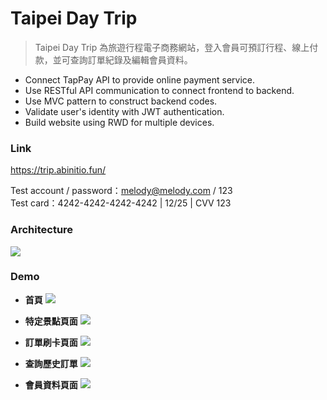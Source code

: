 # Taipei Day Trip
> Taipei Day Trip 為旅遊行程電子商務網站，登入會員可預訂行程、線上付款，並可查詢訂單紀錄及編輯會員資料。 
- Connect TapPay API to provide online payment service.
- Use RESTful API communication to connect frontend to backend.
- Use MVC pattern to construct backend codes.
- Validate user's identity with JWT authentication.
- Build website using RWD for multiple devices.

### Link 
https://trip.abinitio.fun/

Test account / password：melody@melody.com / 123  
Test card：4242-4242-4242-4242 | 12/25 | CVV 123

### Architecture
![][architecture]

[architecture]:./readme/Architecture.jpg

### Demo
* **首頁**
![][index]

[index]:./readme/index.png

* **特定景點頁面**
![][attraction]

[attraction]:./readme/attraction.png

* **訂單刷卡頁面**
![][booking]

[booking]:./readme/booking.png

* **查詢歷史訂單**
![][orderlist]

[orderlist]:./readme/orderlist.png

* **會員資料頁面**
![][membership]

[membership]:./readme/membership.png
